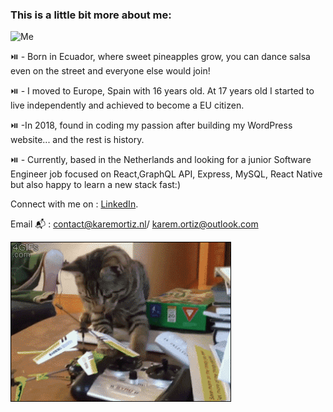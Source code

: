 ### This is a little bit more about me:

![Me](https://github.com/Karem1986/karemortiz/blob/master/ezgif.com-gif-maker%20(1).gif)

⏯️ - Born in Ecuador, where sweet pineapples grow, you can dance salsa even on the street and everyone else would join!

⏯️ - I moved to Europe, Spain with 16 years old. At 17 years old I started to live independently and achieved to become a EU citizen. 

⏯️ -In 2018, found in coding my passion after building my WordPress website... and the rest is history.

⏯️ - Currently, based in the Netherlands and looking for a junior Software Engineer job focused on React,GraphQL API, Express, MySQL, React Native but also happy to learn a new stack fast:)

Connect with me on : [LinkedIn](https://www.linkedin.com/in/karemortiz/). 

Email 📬 :  contact@karemortiz.nl/ karem.ortiz@outlook.com

<img src="https://github.com/Karem1986/Karem1986/blob/master/funnyCatGif.gif" width="70%"/>   


